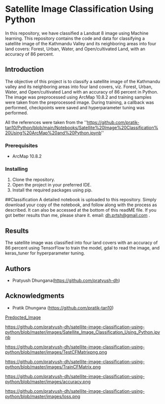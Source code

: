 # Satellite Image Classification Using Python
In this repository, we have classified a Landsat 8 image using Machine learning.
This repository contains the code and data for classifying a satellite image of the Kathmandu Valley and its neighboring areas into four land covers: Forest, Urban, Water, and Open/cultivated Land, with an accuracy of 86 percent.

## Introduction

The objective of this project is to classify a satellite image of the Kathmandu valley and its neighboring areas into four land covers, viz. Forest, Urban, Water, and Open/cultivated Land with an accuracy of 86 percent in Python. The image was preprocessed using ArcMap 10.8.2 and training samples were taken from the preprocessed image.  During training, a callback was performed, checkpoints were saved  and hyperparameter tuning was performed.

All the references were taken from the ''https://github.com/pratik-tan10/Python/blob/main/Notebooks/Satellite%20Image%20Classification%20Using%20ArcMap%20and%20Python.ipynb'' 


### Prerequisites

- ArcMap 10.8.2


### Installing

1. Clone the repository.
2. Open the project in your preferred IDE.
3. Install the required packages using pip.

##Classification
A detailed notebook is uploaded to this repository. Simply download your copy of the notebook, and follow along with the process as described. It can also be accessed at the bottom of this readME file. If you got better results than me, please share it. email: dh.prtsh@gmail.com .
## Results

The satellite image was classified into four land covers with an accuracy of 86 percent using TensorFlow to train the model, gdal to read the image, and keras_tuner for hyperparameter tuning.

## Authors

-  Pratyush Dhungana(https://github.com/pratyush-dh)

## Acknowledgments

- Pratik Dhungana (https://github.com/pratik-tan10)

[Predocted_Image](https://github.com/pratyush-dh/satellite-image-classification-using-python/blob/main/PredictedImage.png)

https://github.com/pratyush-dh/satellite-image-classification-using-python/blob/master/images/Satellite_Image_Classification_Using_Python.ipynb

https://github.com/pratyush-dh/satellite-image-classification-using-python/blob/master/images/TestCFMatrixpng.png

https://github.com/pratyush-dh/satellite-image-classification-using-python/blob/master/images/TrainCFMatrix.png

https://github.com/pratyush-dh/satellite-image-classification-using-python/blob/master/images/accuracy.png

https://github.com/pratyush-dh/satellite-image-classification-using-python/blob/master/images/loss.png


```
